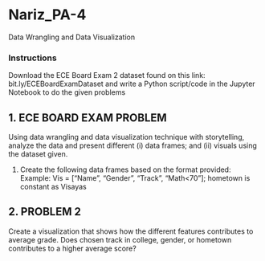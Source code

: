 # Nariz_PA-4
Data Wrangling and Data Visualization

### Instructions
Download the ECE Board Exam 2 dataset found on this link: bit.ly/ECEBoardExamDataset and write a
Python script/code in the Jupyter Notebook to do the given problems

## 1. ECE BOARD EXAM PROBLEM
Using data wrangling and data visualization technique with
storytelling, analyze the data and present different (i) data frames; and (ii) visuals using the dataset given.
1. Create the following data frames based on the format provided:
Example: Vis = [“Name”, “Gender”, “Track”, “Math<70”]; hometown is constant as Visayas

## 2. PROBLEM 2
Create a visualization that shows how the different features contributes to average grade. Does
chosen track in college, gender, or hometown contributes to a higher average score?
